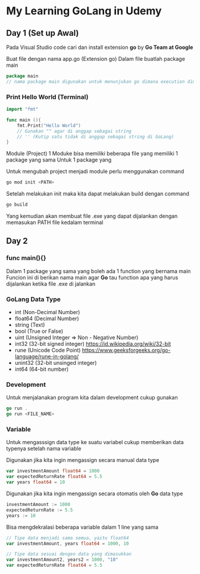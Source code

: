 # My Learning GoLang in Udemy

## Day 1 (Set up Awal)

Pada Visual Studio code cari dan install extension **go** by **Go Team at Google**

Buat file dengan nama app.go (Extension go)
Dalam file buatlah package main

```go
package main
// nama package main digunakan untuk menunjukan go dimana execution dimulai
```

### Print Hello World (Terminal)

```go
import "fmt"

func main (){
    fmt.Print("Hello World")
    // Gunakan "" agar di anggap sebagai string
    // '' (Kutip satu tidak di anggap sebagai string di GoLang)
}
```

Module (Project)
1 Moduke bisa memiliki beberapa file yang memiliki 1 package yang sama
Untuk 1 package yang

Untuk mengubah project menjadi module perlu menggunakan command

```js
go mod init <PATH>
```

Setelah melakukan init maka kita dapat melakukan build dengan command

```js
go build
```

Yang kemudian akan membuat file .exe yang dapat dijalankan dengan memasukan PATH file kedalam terminal

## Day 2

### func main(){}

Dalam 1 package yang sama yang boleh ada 1 function yang bernama main
Funcion ini di berikan nama main agar **Go** tau function apa yang harus dijalankan ketika file .exe di jalankan

### GoLang Data Type

- int (Non-Decimal Number)
- float64 (Decimal Number)
- string (Text)
- bool (True or False)
- uint (Unsigned Integer => Non - Negative Number)
- int32 (32-bit signed integer) https://id.wikipedia.org/wiki/32-bit
- rune (Unicode Code Point) https://www.geeksforgeeks.org/go-language/rune-in-golang/
- unint32 (32-bit unsinged integer)
- int64 (64-bit number)

### Development

Untuk menjalanakan program kita dalam development cukup gunakan

```go
go run .
go run <FILE_NAME>
```

### Variable

Untuk mengasssign data type ke suatu variabel cukup memberikan data typenya setelah nama variable

Digunakan jika kita ingin mengassign secara manual data type

```go
var investmentAmount float64 = 1000
var expectedReturnRate float64 = 5.5
var years float64 = 10
```

Digunakan jika kita ingin mengassign secara otomatis oleh **Go** data type

```go
investmentAmount := 1000
expectedReturnRate := 5.5
years := 10
```

Bisa mengdekralasi beberapa variable dalam 1 line yang sama

```go
// Tipe data menjadi sama semua, yaitu float64
var investmentAmount, years float64 = 1000, 10

// Tipe data sesuai dengen data yang dimasukkan
var investmentAmount2, years2 = 1000, "10"
var expectedReturnRate float64 = 5.5
```

